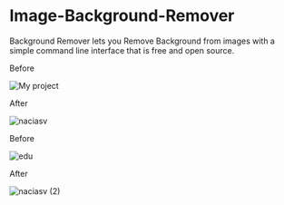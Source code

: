 # Image-Background-Remover
Background Remover lets you Remove Background from images  with a simple command line interface that is free and open source.

Before

![My project](https://github.com/Divu9696/Image-Background-Remover/assets/95242178/73eaa01a-a8a0-4766-bb17-371413378320)

After

![naciasv](https://github.com/Divu9696/Image-Background-Remover/assets/95242178/755542e8-f3d5-43c0-9947-40ca0c722750)

Before

![edu](https://github.com/Divu9696/Image-Background-Remover/assets/95242178/eae73760-4f65-4cc7-a34c-3ef981f32059)

After

![naciasv (2)](https://github.com/Divu9696/Image-Background-Remover/assets/95242178/df484141-55bb-4ff9-a8c2-c7185f2d5ef3)

